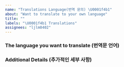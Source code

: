 ```yaml
---
name: "Translations Language(번역 문의) \U0001f4b1"
about: "Want to translate to your own language"
title: ""
labels: "\U0001f4b1 Translations"
assignees: "ljlm0402"
---
```


### The language you want to translate (번역문 언어)

<!-- Please write in which language you want to translate. -->

### Additional Details (추가적인 세부 사항)

<!-- Provide any additional details here. -->
